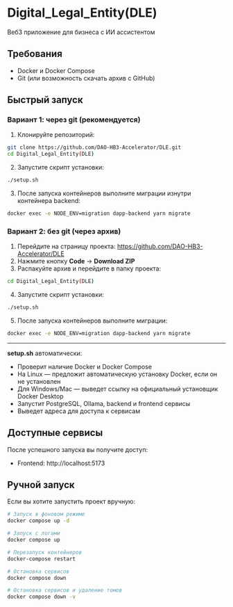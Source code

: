 # Digital_Legal_Entity(DLE)

Веб3 приложение для бизнеса с ИИ ассистентом

## Требования

- Docker и Docker Compose
- Git (или возможность скачать архив с GitHub)

## Быстрый запуск

### Вариант 1: через git (рекомендуется)

1. Клонируйте репозиторий:
```bash
git clone https://github.com/DAO-HB3-Accelerator/DLE.git
cd Digital_Legal_Entity(DLE)
```
2. Запустите скрипт установки:
```bash
./setup.sh
```
3. После запуска контейнеров выполните миграции изнутри контейнера backend:
```bash
docker exec -e NODE_ENV=migration dapp-backend yarn migrate
```

### Вариант 2: без git (через архив)

1. Перейдите на страницу проекта: https://github.com/DAO-HB3-Accelerator/DLE
2. Нажмите кнопку **Code** → **Download ZIP**
3. Распакуйте архив и перейдите в папку проекта:
```bash
cd Digital_Legal_Entity(DLE)
```
4. Запустите скрипт установки:
```bash
./setup.sh
```
5. После запуска контейнеров выполните миграции:
```bash
docker exec -e NODE_ENV=migration dapp-backend yarn migrate
```

---

**setup.sh** автоматически:
- Проверит наличие Docker и Docker Compose
- На Linux — предложит автоматическую установку Docker, если он не установлен
- Для Windows/Mac — выведет ссылку на официальный установщик Docker Desktop
- Запустит PostgreSQL, Ollama, backend и frontend сервисы
- Выведет адреса для доступа к сервисам

## Доступные сервисы

После успешного запуска вы получите доступ:

- Frontend: http://localhost:5173

## Ручной запуск

Если вы хотите запустить проект вручную:

```bash
# Запуск в фоновом режиме
docker compose up -d

# Запуск с логами
docker compose up

# Перезапуск контейнеров
docker-compose restart

# Остановка сервисов
docker compose down

# Остановка сервисов и удаление томов
docker compose down -v
```